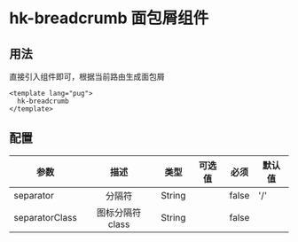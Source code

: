 # hk-breadcrumb 面包屑组件

## 用法

直接引入组件即可，根据当前路由生成面包屑

<template>
  <demo-breadcrumb/>
</template>

```pug
<template lang="pug">
  hk-breadcrumb
</template>

```

## 配置

| 参数 | 描述 | 类型 | 可选值 | 必须 | 默认值 |
| -- |:----: | :--: | :--: | :--: | -- |
| separator | 分隔符 | String |  | false | '/' |
| separatorClass | 图标分隔符 class | String |  | false |  |
